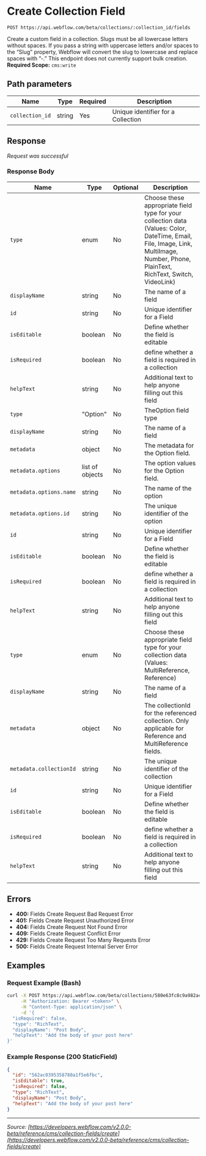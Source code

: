 # Create Collection Field

```
POST https://api.webflow.com/beta/collections/:collection_id/fields
```

Create a custom field in a collection.
Slugs must be all lowercase letters without spaces.
If you pass a string with uppercase letters and/or spaces to the “Slug” property, Webflow will
convert the slug to lowercase and replace spaces with ”-.”
This endpoint does not currently support bulk creation.
**Required Scope:** `cms:write`


## Path parameters

| Name | Type | Required | Description |
|---|---|---|---|
| `collection_id` | string | Yes | Unique identifier for a Collection |




## Response

_Request was successful_

### Response Body

| Name | Type | Optional | Description |
|---|---|---|---|
| `type` | enum | No | Choose these appropriate field type for your collection data (Values: Color, DateTime, Email, File, Image, Link, MultiImage, Number, Phone, PlainText, RichText, Switch, VideoLink) |
| `displayName` | string | No | The name of a field |
| `id` | string | No | Unique identifier for a Field |
| `isEditable` | boolean | No | Define whether the field is editable |
| `isRequired` | boolean | No | define whether a field is required in a collection |
| `helpText` | string | No | Additional text to help anyone filling out this field |
| `type` | "Option" | No | TheOption field type |
| `displayName` | string | No | The name of a field |
| `metadata` | object | No | The metadata for the Option field. |
| `metadata.options` | list of objects | No | The option values for the Option field. |
| `metadata.options.name` | string | No | The name of the option |
| `metadata.options.id` | string | No | The unique identifier of the option |
| `id` | string | No | Unique identifier for a Field |
| `isEditable` | boolean | No | Define whether the field is editable |
| `isRequired` | boolean | No | define whether a field is required in a collection |
| `helpText` | string | No | Additional text to help anyone filling out this field |
| `type` | enum | No | Choose these appropriate field type for your collection data (Values: MultiReference, Reference) |
| `displayName` | string | No | The name of a field |
| `metadata` | object | No | The collectionId for the referenced collection. Only applicable for Reference and MultiReference fields. |
| `metadata.collectionId` | string | No | The unique identifier of the collection |
| `id` | string | No | Unique identifier for a Field |
| `isEditable` | boolean | No | Define whether the field is editable |
| `isRequired` | boolean | No | define whether a field is required in a collection |
| `helpText` | string | No | Additional text to help anyone filling out this field |




## Errors

* **400:** Fields Create Request Bad Request Error
* **401:** Fields Create Request Unauthorized Error
* **404:** Fields Create Request Not Found Error
* **409:** Fields Create Request Conflict Error
* **429:** Fields Create Request Too Many Requests Error
* **500:** Fields Create Request Internal Server Error




## Examples

### Request Example (Bash)

```bash
curl -X POST https://api.webflow.com/beta/collections/580e63fc8c9a982ac9b8b745/fields \
     -H "Authorization: Bearer <token>" \
     -H "Content-Type: application/json" \
     -d '{
  "isRequired": false,
  "type": "RichText",
  "displayName": "Post Body",
  "helpText": "Add the body of your post here"
}'
```

### Example Response (200 StaticField)

```json
{
  "id": "562ac0395358780a1f5e6fbc",
  "isEditable": true,
  "isRequired": false,
  "type": "RichText",
  "displayName": "Post Body",
  "helpText": "Add the body of your post here"
}
```


---
*Source: [https://developers.webflow.com/v2.0.0-beta/reference/cms/collection-fields/create](https://developers.webflow.com/v2.0.0-beta/reference/cms/collection-fields/create)*